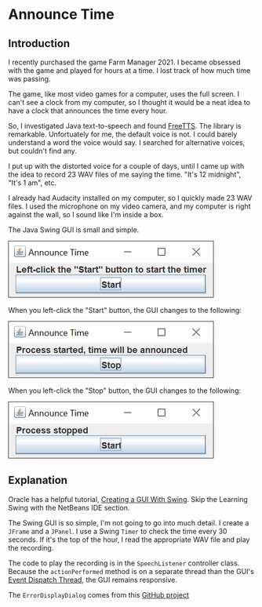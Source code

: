 # Announce Time

## Introduction

I recently purchased the game Farm Manager 2021.  I became obsessed with the game and played for hours at a time.  I lost track of how much time was passing.

The game, like most video games for a computer, uses the full screen.  I can't see a clock from my computer, so I thought it would be a neat idea to have a clock that announces the time every hour.

So, I investigated Java text-to-speech and found [FreeTTS](https://freetts.sourceforge.io/).  The library is remarkable.  Unfortuately for me, the default voice is not.  I could barely understand a word the voice would say.  I searched for alternative voices, but couldn't find any.

I put up with the distorted voice for a couple of days, until I came up with the idea to record 23 WAV files of me saying the time.  "It's 12 midnight", "It's 1 am", etc.

I already had Audacity installed on my computer, so I quickly made 23 WAV files.  I used the microphone on my video camera, and my computer is right against the wall, so I sound like I'm inside a box.

The Java Swing GUI is small and simple.

![start](readme-resources/announcetime1.png)

When you left-click the "Start" button, the GUI changes to the following:

![started](readme-resources/announcetime2.png)

When you left-click the "Stop" button, the GUI changes to the following:

![started](readme-resources/announcetime3.png)

## Explanation

Oracle has a helpful tutorial, [Creating a GUI With Swing](https://docs.oracle.com/javase/tutorial/uiswing/index.html).  Skip the Learning Swing with the NetBeans IDE section.  

The Swing GUI is so simple, I'm not going to go into much detail.  I create a `JFrame` and a `JPanel`.  I use a Swing `Timer` to check the time every 30 seconds.  If it's the top of the hour, I read the appropriate WAV file and play the recording.

The code to play the recording is in the `SpeechListener` controller class.  Because the `actionPerformed` method is on a separate thread than the GUI's [Event Dispatch Thread](https://docs.oracle.com/javase/tutorial/uiswing/concurrency/dispatch.html), the GUI remains responsive.

The `ErrorDisplayDialog` comes from this [GitHub project](https://github.com/ggleblanc2/error-display-dialog)
